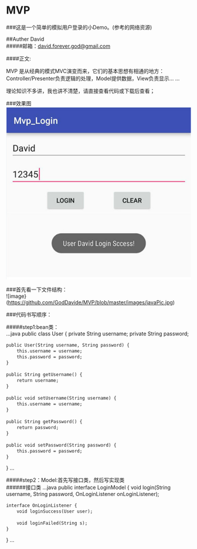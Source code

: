 # MVP
###这是一个简单的模拟用户登录的小Demo。(参考的网络资源)

##Auther David<br>
#####邮箱：david.forever.god@gmail.com<br>

####正文: <br>

MVP 是从经典的模式MVC演变而来，它们的基本思想有相通的地方：Controller/Presenter负责逻辑的处理，Model提供数据，View负责显示... ...<br>

理论知识不多讲，我也讲不清楚，请直接查看代码或下载后查看；<br>

###效果图<br>
![image](https://github.com/GodDavide/MVP/blob/master/images/LogiSuccess.jpg)<br>

###首先看一下文件结构：<br>
![image}(https://github.com/GodDavide/MVP/blob/master/images/javaPic.jpg)<br>

###代码书写顺序：<br>

#####step1:bean类：<br>
...java
public class User {
    private String username;
    private String password;

    public User(String username, String password) {
        this.username = username;
        this.password = password;
    }

    public String getUsername() {
        return username;
    }

    public void setUsername(String username) {
        this.username = username;
    }

    public String getPassword() {
        return password;
    }

    public void setPassword(String password) {
        this.password = password;
    }
}
...

#####step2：Model:首先写接口类，然后写实现类<br>
######接口类
...java
public interface LoginModel {
    void login(String username, String password, OnLoginListener onLoginListener);

    interface OnLoginListener {
        void loginSuccess(User user);

        void loginFailed(String s);
    }
}
...

